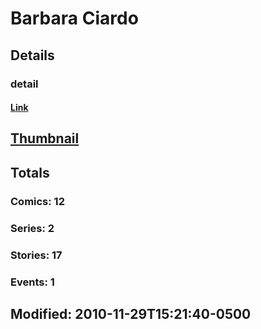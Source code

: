 # Barbara  Ciardo 
## Details
### detail
#### [Link](http://marvel.com/comics/creators/10197/barbara_ciardo?utm_campaign=apiRef&utm_source=225578a89fc76f3d20fbffda5d17a88d)
## [Thumbnail](http://i.annihil.us/u/prod/marvel/i/mg/b/40/image_not_available.jpg)
## Totals
### Comics: 12
### Series: 2
### Stories: 17
### Events: 1
## Modified: 2010-11-29T15:21:40-0500
